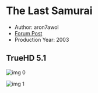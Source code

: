 # The Last Samurai

* Author: aron7awol
* [Forum Post](https://www.avsforum.com/threads/bass-eq-for-filtered-movies.2995212/post-58484978)
* Production Year: 2003

## TrueHD 5.1

![img 0](https://i.imgur.com/CYZNOVQ.jpg)

![img 1](https://i.imgur.com/vvavG4V.png)

